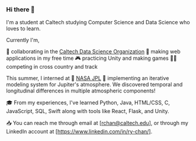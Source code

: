 ### Hi there 👋

I'm a student at Caltech studying Computer Science and Data Science who loves to learn.

Currently I'm,

🤖 collaborating in the [Caltech Data Science Organization](http://datascience.caltech.edu/)
🌱 making web applications in my free time
🎮 practicing Unity and making games
🏃🏻 competing in cross country and track

This summer, I interned at 🔭 [NASA JPL](https://www.jpl.nasa.gov/) 🔭 implementing an iterative modeling system for Jupiter's atmosphere. We discovered temporal and longitudinal differences in multiple atmospheric components!

🎓 From my experiences, I've learned Python, Java, HTML/CSS, C, JavaScript, SQL, Swift along with tools like React, Flask, and Unity.

📥 You can reach me through email at [rchan@caltech.edu], or through my LinkedIn account at [https://www.linkedin.com/in/ry-chan/].

<!--
**ryangithubaccount/ryangithubaccount** is a ✨ _special_ ✨ repository because its `README.md` (this file) appears on your GitHub profile.

Here are some ideas to get you started:

- 🔭 I’m currently working on ...
- 🌱 I’m currently learning ...
- 👯 I’m looking to collaborate on ...
- 🤔 I’m looking for help with ...
- 💬 Ask me about ...
- 📫 How to reach me: ...
- 😄 Pronouns: ...
- ⚡ Fun fact: ...
-->

